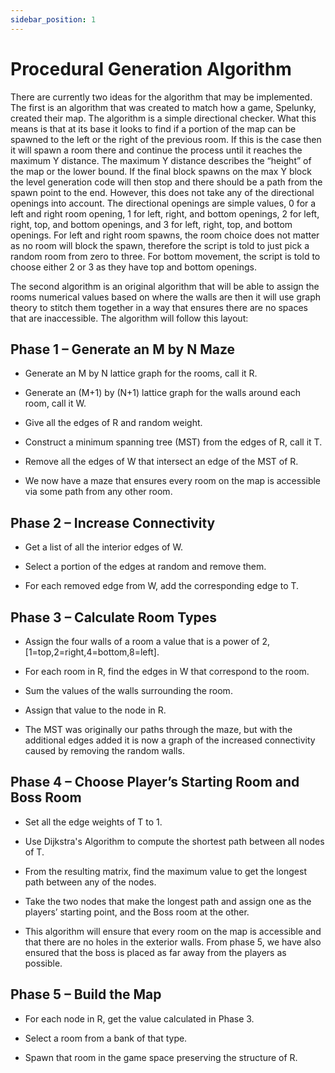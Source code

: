 ```yaml
---
sidebar_position: 1
---
```

# Procedural Generation Algorithm

There are currently two ideas for the algorithm that may be implemented. The first is an algorithm that was created to match how a game, Spelunky, created their map. The algorithm is a simple directional checker. 
What this means is that at its base it looks to find if a portion of the map can be spawned to the left or the right of the previous room. If this is the case then it will spawn a room there and continue the process until it reaches the maximum Y distance. 
The maximum Y distance describes the “height” of the map or the lower bound. If the final block spawns on the max Y block the level generation code will then stop and there should be a path from the spawn point to the end. 
However, this does not take any of the directional openings into account. The directional openings are simple values, 0 for a left and right room opening, 1 for left, right, and bottom openings, 2 for left, right, top, and bottom openings, and 3 
for left, right, top, and bottom openings. For left and right room spawns, the room choice does not matter as no room will block the spawn, therefore the script is told to just pick a random room from zero to three. For bottom movement, the script is 
told to choose either 2 or 3 as they have top and bottom openings. 

The second algorithm is an original algorithm that will be able to assign the rooms numerical values based on where the walls are then it will use graph theory to stitch them together in a way that ensures there are no spaces that are inaccessible. The algorithm will follow this layout: 

## Phase 1 – Generate an M by N Maze

  - Generate an M by N lattice graph for the rooms, call it R.

  - Generate an (M+1) by (N+1) lattice graph for the walls around each room, call it W.

  - Give all the edges of R and random weight.
  
  - Construct a minimum spanning tree (MST) from the edges of R, call it T.
  
  - Remove all the edges of W that intersect an edge of the MST of R.

  - We now have a maze that ensures every room on the map is accessible via some path from any other room.

## Phase 2 – Increase Connectivity

  - Get a list of all the interior edges of W.

  - Select a portion of the edges at random and remove them.
  
  - For each removed edge from W, add the corresponding edge to T.

## Phase 3 – Calculate Room Types

  - Assign the four walls of a room a value that is a power of 2, [1=top,2=right,4=bottom,8=left].

  - For each room in R, find the edges in W that correspond to the room.

  - Sum the values of the walls surrounding the room.

  - Assign that value to the node in R.

  - The MST was originally our paths through the maze, but with the additional edges added it is now a graph of the increased connectivity caused by removing the random walls.

## Phase 4 – Choose Player’s Starting Room and Boss Room

  - Set all the edge weights of T to 1.

  - Use Dijkstra's Algorithm to compute the shortest path between all nodes of T.

  - From the resulting matrix, find the maximum value to get the longest path between any of the nodes.

  - Take the two nodes that make the longest path and assign one as the players’ starting point, and the Boss room at the other.

  - This algorithm will ensure that every room on the map is accessible and that there are no holes in the exterior walls. From phase 5, we have also ensured that the boss is placed as far away from the players as possible.

## Phase 5 – Build the Map

  - For each node in R, get the value calculated in Phase 3.

  - Select a room from a bank of that type.

  - Spawn that room in the game space preserving the structure of R.
